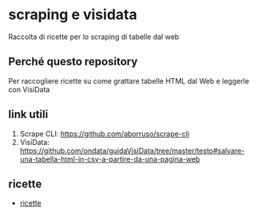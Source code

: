 # scraping e visidata

Raccolta di ricette per lo scraping di tabelle dal web

## Perché questo repository

Per raccogliere ricette su come grattare tabelle HTML dal Web e leggerle con VisiData

## link utili

1. Scrape CLI: https://github.com/aborruso/scrape-cli
2. VisiData: https://github.com/ondata/guidaVisiData/tree/master/testo#salvare-una-tabella-html-in-csv-a-partire-da-una-pagina-web

## ricette

- [ricette](./ricette.md)
